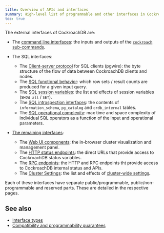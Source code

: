 ```yaml
---
title: Overview of APIs and interfaces
summary: High-level list of programmable and other interfaces in CockroachDB.
toc: true
---
```


The external interfaces of CockroachDB are:

- The [command line
  interfaces](programmability-of-command-line-interfaces.html): the inputs
  and outputs of the [`cockroach` sub-commands](cockroach-commands.html).

- The SQL interfaces:
  - The [Client-server protocol](client-server-protocol.html) for SQL clients (pgwire): the byte structure of the flow of data between CockroachDB clients and nodes.
  - The [SQL functional behavior](sql-functional-behavior-guarantees.html): which row sets / result counts are produced for a given input query.
  - The [SQL session variables](programmability-of-session-variables.html): the list and effects of session variables (`SHOW all` / `SET`).
  - The [SQL introspection interfaces](introspection-interfaces.html): the contents of `information_schema`, `pg_catalog` and `crdb_internal` tables.
  - The [SQL operational complexity](time-and-memory-cost-model.html): max time and space complexity of individual SQL operators as a function of the input and operational parameters.

- [The remaining interfaces](programmability-of-other-interfaces.html):
  - The [Web UI components](programmability-of-other-interfaces.html#web-ui-components): the in-browser cluster visualization and management panel.
  - The [HTTP status endpoints](programmability-of-other-interfaces.html#http-status-endpoints): the direct URLs that provide access to CockroachDB status variables.
  - The [RPC endpoints](programmability-of-other-interfaces.html#rpc-endpoints): the HTTP and RPC endpoints tht provide access to CockroachDB internal status and APIs.
  - The [Cluster Settings](programmability-of-other-interfaces.html#cluster-settings): the list and effects of [cluster-wide settings](cluster-settings.html).

Each of these interfaces have separate public/programmable,
public/non-programmable and reserved parts. These are detailed in the
respective pages.

## See also

- [Interface types](interface-types.html)
- [Compatibility and programmability guarantees](compatibility-and-programmability-guarantees.html)
